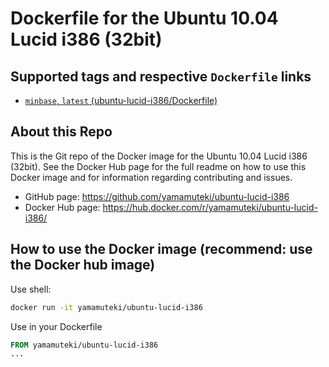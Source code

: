 # Dockerfile for the Ubuntu 10.04 Lucid i386 (32bit)

## Supported tags and respective `Dockerfile` links
* [`minbase`, `latest` (ubuntu-lucid-i386/Dockerfile)](https://github.com/yamamuteki/ubuntu-lucid-i386/blob/master/ubuntu-lucid-i386/Dockerfile)

## About this Repo

This is the Git repo of the Docker image for the Ubuntu 10.04 Lucid i386 (32bit). See the Docker Hub page for the full readme on how to use this Docker image and for information regarding contributing and issues.

* GitHub page: <https://github.com/yamamuteki/ubuntu-lucid-i386>
* Docker Hub page: <https://hub.docker.com/r/yamamuteki/ubuntu-lucid-i386/>

## How to use the Docker image (recommend: use the Docker hub image)

Use shell:

```bash
docker run -it yamamuteki/ubuntu-lucid-i386
```

Use in your Dockerfile

```Dockerfile
FROM yamamuteki/ubuntu-lucid-i386
...
```

